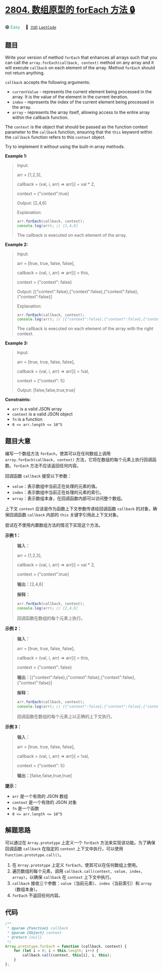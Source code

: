 # [2804. 数组原型的 forEach 方法 🔒](https://2xiao.github.io/leetcode-js/problem/2804.html)

🟢 <font color=#15bd66>Easy</font>&emsp; 🔗&ensp;[`力扣`](https://leetcode.cn/problems/array-prototype-foreach) [`LeetCode`](https://leetcode.com/problems/array-prototype-foreach)

## 题目

Write your version of method `forEach` that enhances all arrays such that you
can call the `array.forEach(callback, context)` method on any array and it
will execute `callback` on each element of the array. Method `forEach` should
not return anything.

`callback` accepts the following arguments:

- `currentValue` - represents the current element being processed in the array. It is the value of the element in the current iteration.
- `index` - represents the index of the current element being processed in the array.
- `array` - represents the array itself, allowing access to the entire array within the callback function.

The `context` is the object that should be passed as the function context
parameter to the `callback` function, ensuring that the `this` keyword within
the `callback` function refers to this `context` object.

Try to implement it without using the built-in array methods.

**Example 1:**

> Input:
>
> arr = [1,2,3],
>
> callback = (val, i, arr) => arr[i] = val \* 2,
>
> context = {"context":true}
>
> Output: [2,4,6]
>
> Explanation:
>
> ```js
> arr.forEach(callback, context);
> console.log(arr); // [2,4,6]
> ```
>
> The callback is executed on each element of the array.

**Example 2:**

> Input:
>
> arr = [true, true, false, false],
>
> callback = (val, i, arr) => arr[i] = this,
>
> context = {"context": false}
>
> Output: [{"context":false},{"context":false},{"context":false},{"context":false}]
>
> Explanation:
>
> ```js
> arr.forEach(callback, context);
> console.log(arr); // [{"context":false},{"context":false},{"context":false},{"context":false}]
> ```
>
> The callback is executed on each element of the array with the right context.

**Example 3:**

> Input:
>
> arr = [true, true, false, false],
>
> callback = (val, i, arr) => arr[i] = !val,
>
> context = {"context": 5}
>
> Output: [false,false,true,true]

**Constraints:**

- `arr` is a valid JSON array
- `context` is a valid JSON object
- `fn` is a function
- `0 <= arr.length <= 10^5`

## 题目大意

编写一个数组方法 `forEach`，使其可以在任何数组上调用 `array.forEach(callback, context)`
方法，它将在数组的每个元素上执行回调函数。`forEach` 方法不应该返回任何内容。

回调函数 `callback` 接受以下参数：

- `value`：表示数组中当前正在处理的元素的值。
- `index`：表示数组中当前正在处理的元素的索引。
- `array`：表示数组本身，在回调函数内部可以访问整个数组。

上下文 `context` 应该是作为函数上下文参数传递给回调函数 `callback` 的对象，确保回调函数 `callback` 内部的 `this`
关键字引用此上下文对象。

尝试在不使用内置数组方法的情况下实现这个方法。

**示例 1：**

> **输入：**
>
> arr = [1,2,3],
>
> callback = (val, i, arr) => arr[i] = val \* 2,
>
> context = {"context":true}
>
> **输出：**[2,4,6]
>
> **解释：**
>
> ```js
> arr.forEach(callback, context);
> console.log(arr); // [2,4,6]
> ```
>
> 回调函数在数组的每个元素上执行。

**示例 2：**

> **输入：**
>
> arr = [true, true, false, false],
>
> callback = (val, i, arr) => arr[i] = this,
>
> context = {"context": false}
>
> **输出：**[{"context":false},{"context":false},{"context":false},{"context":false}]
>
> **解释：**
>
> ```js
> arr.forEach(callback, context);
> console.log(arr); // [{"context":false},{"context":false},{"context":false},{"context":false}]
> ```
>
> 回调函数在数组的每个元素上以正确的上下文执行。

**示例 3：**

> **输入：**
>
> arr = [true, true, false, false],
>
> callback = (val, i, arr) => arr[i] = !val,
>
> context = {"context": 5}
>
> **输出：**[false,false,true,true]

**提示：**

- `arr` 是一个有效的 JSON 数组
- `context` 是一个有效的 JSON 对象
- `fn` 是一个函数
- `0 <= arr.length <= 10^5`

## 解题思路

可以通过在 `Array.prototype` 上定义一个 `forEach` 方法来实现该功能。为了确保回调函数 `callback` 在指定的 `context` 上下文中执行，可以使用 `Function.prototype.call()`。

1. 在 `Array.prototype` 上定义 `forEach`，使其可以在任何数组上使用。
2. 遍历数组的每个元素，调用 `callback.call(context, value, index, array)`，以确保 `callback` 在 `context` 上下文中执行。
3. `callback` 接收三个参数：`value`（当前元素）、`index`（当前索引）和 `array`（数组本身）。
4. `forEach` 不返回任何内容。

## 代码

```javascript
/**
 * @param {Function} callback
 * @param {Object} context
 * @return {null}
 */
Array.prototype.forEach = function (callback, context) {
	for (let i = 0; i < this.length; i++) {
		callback.call(context, this[i], i, this);
	}
};
```
